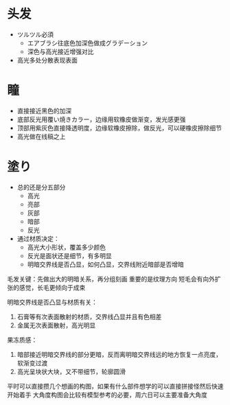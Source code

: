 # 头发
- ツルツル必須
    - エアブラシ往底色加深色做成グラデーション
    - 深色与高光接近增强对比
- 高光多处分散表现表面

# 瞳
- 直接接近黑色的加深
- 底部反光用覆い焼きカラー，边缘用软橡皮做渐变，发光感更强
- 顶部用紫灰色直接降透明度，边缘软橡皮擦除，做反光，可以硬橡皮擦除细节
- 高光做在线稿之上

# 塗り
- 总的还是分五部分
    - 高光
    - 亮部
    - 灰部
    - 暗部
    - 反光
- 通过材质决定：
    - 高光大小形状，覆盖多少颜色
    - 反光是面状还是细节，有多明显
    - 明暗交界线是否凸显，如何凸显，交界线附近暗部是否增暗

毛发关键：先做出大的明暗关系，再分组刻画
重要的是纹理方向
短毛会有向外扩张的感觉，长毛更倾向于成束


明暗交界线是否凸显与材质有关：
1. 石膏等有次表面散射的材质，交界线凸显并且有色相差
2. 金属无次表面散射，高光明显

果冻质感：
1. 暗部接近明暗交界线的部分更暗，反而离明暗交界线远的地方恢复一点亮度，软渐变过渡
2. 高光呈块状大块，又不带细节，轮廓圆滑

平时可以直接攒几个想画的构图，如果有什么部件想学的可以直接拼接怪然后快速开始着手
大角度构图会比较有模型参考的必要，周六日可以主要准备大角度